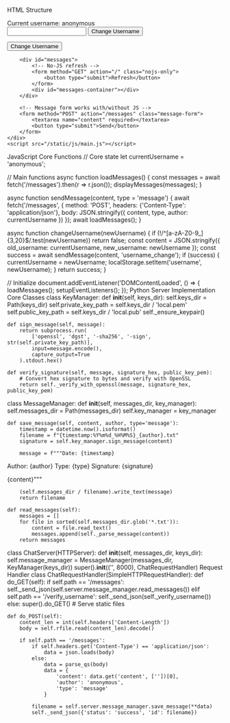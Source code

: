 HTML Structure
<!DOCTYPE html>
<html>
<head>
    <title>BookChat</title>
    <link rel="stylesheet" href="/static/css/style.css">
    <noscript>
        <link rel="stylesheet" href="/static/css/noscript.css">
    </noscript>
</head>
<body>
    <div class="container">
        <div class="header">
            <span id="current-username">Current username: anonymous</span>
            <!-- No-JS username form -->
            <form method="POST" action="/username" class="nojs-only">
                <input name="new_username" required>
                <button type="submit">Change Username</button>
            </form>
            <!-- JS-only button -->
            <button id="change-username-btn" class="js-only">Change Username</button>
        </div>
        
        <div id="messages">
            <!-- No-JS refresh -->
            <form method="GET" action="/" class="nojs-only">
                <button type="submit">Refresh</button>
            </form>
            <div id="messages-container"></div>
        </div>
        
        <!-- Message form works with/without JS -->
        <form method="POST" action="/messages" class="message-form">
            <textarea name="content" required></textarea>
            <button type="submit">Send</button>
        </form>
    </div>
    <script src="/static/js/main.js"></script>
</body>
</html>
JavaScript Core Functions
// Core state
let currentUsername = 'anonymous';

// Main functions
async function loadMessages() {
    const messages = await fetch('/messages').then(r => r.json());
    displayMessages(messages);
}

async function sendMessage(content, type = 'message') {
    await fetch('/messages', {
        method: 'POST',
        headers: {'Content-Type': 'application/json'},
        body: JSON.stringify({ content, type, author: currentUsername })
    });
    await loadMessages();
}

async function changeUsername(newUsername) {
    if (!/^[a-zA-Z0-9_]{3,20}$/.test(newUsername)) return false;
    const content = JSON.stringify({
        old_username: currentUsername,
        new_username: newUsername
    });
    const success = await sendMessage(content, 'username_change');
    if (success) {
        currentUsername = newUsername;
        localStorage.setItem('username', newUsername);
    }
    return success;
}

// Initialize
document.addEventListener('DOMContentLoaded', () => {
    loadMessages();
    setupEventListeners();
});
Python Server Implementation
Core Classes
class KeyManager:
    def __init__(self, keys_dir):
        self.keys_dir = Path(keys_dir)
        self.private_key_path = self.keys_dir / 'local.pem'
        self.public_key_path = self.keys_dir / 'local.pub'
        self._ensure_keypair()
    
    def sign_message(self, message):
        return subprocess.run(
            ['openssl', 'dgst', '-sha256', '-sign', str(self.private_key_path)],
            input=message.encode(),
            capture_output=True
        ).stdout.hex()
    
    def verify_signature(self, message, signature_hex, public_key_pem):
        # Convert hex signature to bytes and verify with OpenSSL
        return self._verify_with_openssl(message, signature_hex, public_key_pem)

class MessageManager:
    def __init__(self, messages_dir, key_manager):
        self.messages_dir = Path(messages_dir)
        self.key_manager = key_manager
    
    def save_message(self, content, author, type='message'):
        timestamp = datetime.now().isoformat()
        filename = f"{timestamp:%Y%m%d_%H%M%S}_{author}.txt"
        signature = self.key_manager.sign_message(content)
        
        message = f"""Date: {timestamp}
Author: {author}
Type: {type}
Signature: {signature}

{content}"""
        
        (self.messages_dir / filename).write_text(message)
        return filename
    
    def read_messages(self):
        messages = []
        for file in sorted(self.messages_dir.glob('*.txt')):
            content = file.read_text()
            messages.append(self._parse_message(content))
        return messages

class ChatServer(HTTPServer):
    def __init__(self, messages_dir, keys_dir):
        self.message_manager = MessageManager(messages_dir, KeyManager(keys_dir))
        super().__init__(('', 8000), ChatRequestHandler)
Request Handler
class ChatRequestHandler(SimpleHTTPRequestHandler):
    def do_GET(self):
        if self.path == '/messages':
            self._send_json(self.server.message_manager.read_messages())
        elif self.path == '/verify_username':
            self._send_json(self._verify_username())
        else:
            super().do_GET()  # Serve static files
    
    def do_POST(self):
        content_len = int(self.headers['Content-Length'])
        body = self.rfile.read(content_len).decode()
        
        if self.path == '/messages':
            if self.headers.get('Content-Type') == 'application/json':
                data = json.loads(body)
            else:
                data = parse_qs(body)
                data = {
                    'content': data.get('content', [''])[0],
                    'author': 'anonymous',
                    'type': 'message'
                }
            
            filename = self.server.message_manager.save_message(**data)
            self._send_json({'status': 'success', 'id': filename})